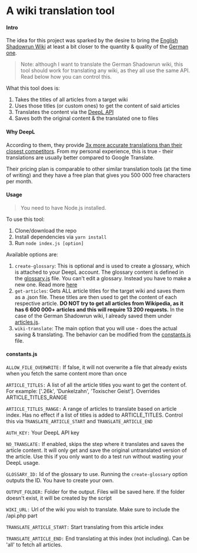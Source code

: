 # A wiki translation tool

#### Intro

The idea for this project was sparked by the desire to bring the [English Shadowrun Wiki](https://shadowrun.fandom.com/wiki/Main_Page) at least a bit closer to the quantity & quality of the [German one](https://shadowiki.de/Hauptseite).

> Note: although I want to translate the German Shadowrun wiki, this tool should work for translating any wiki, as they all use the same API. Read below how you can control this.

What this tool does is:

1. Takes the titles of all articles from a target wiki
2. Uses those titles (or custom ones) to get the content of said articles
3. Translates the content via the [DeepL API](https://www.deepl.com/docs-api)
4. Saves both the original content & the translated one to files

#### Why DeepL

According to them, they provide [3x more accurate translations than their closest competitors](https://www.deepl.com/whydeepl/). From my personal experience, this is true - their translations are usually better compared to Google Translate.

Their pricing plan is comparable to other similar translation tools (at the time of writing) and they have a free plan that gives you 500 000 free characters per month.

#### Usage

> You need to have Node.js installed.

To use this tool:

1. Clone/download the repo
2. Install dependencies via `yarn install`
3. Run `node index.js [option]`

Available options are:

1. `create-glossary`: This is optional and is used to create a glossary, which is attached to your DeepL account. The glossary content is defined in the [glossary.js](glossary/glossary.js) file. You can't edit a glossary. Instead you have to make a new one. Read more [here](https://www.deepl.com/docs-api/glossaries/)
2. `get-articles`: Gets ALL article titles for the target wiki and saves them as a .json file. These titles are then used to get the content of each respective article. **DO NOT try to get all articles from Wikipedia, as it has 6 600 000+ articles and this will require 13 200 requests.** In the case of the German Shadowrun wiki, I already saved them under [articles.js](input/articles.js).
3. `wiki-translate`: The main option that you will use - does the actual saving & translating. The behavior can be modified from the [constants.js](./constants.js) file.

#### constants.js

`ALLOW_FILE_OVERWRITE:` If false, it will not overwrite a file that already exists when you fetch the same content more than once

`ARTICLE_TITLES:` A list of all the article titles you want to get the content of. For example: ['.26k', 'Dunkelzahn', 'Toxischer Geist']. Overrides ARTICLE_TITLES_RANGE

`ARTICLE_TITLES_RANGE:` A range of articles to translate based on article index. Has no effect if a list of titles is added to ARTICLE_TITLES. Control this via `TRANSLATE_ARTICLE_START` and `TRANSLATE_ARTICLE_END`

`AUTH_KEY:` Your DeepL API key

`NO_TRANSLATE:` If enabled, skips the step where it translates and saves the article content. It will only get and save the original untranslated version of the article. Use this if you only want to do a test run without wasting your DeepL usage.

`GLOSSARY_ID:` Id of the glossary to use. Running the `create-glossary` option outputs the ID. You have to create your own.

`OUTPUT_FOLDER:` Folder for the output. Files will be saved here. If the folder doesn't exist, it will be created by the script

`WIKI_URL:` Url of the wiki you wish to translate. Make sure to include the /api.php part

`TRANSLATE_ARTICLE_START:` Start translating from this article index

`TRANSLATE_ARTICLE_END:` End translating at this index (not including). Can be 'all' to fetch all articles.
